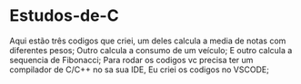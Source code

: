 # Estudos-de-C
Aqui estão três codigos que criei, um deles calcula a media de notas com diferentes pesos;
Outro calcula a consumo de um veículo;
E outro calcula a sequencia de Fibonacci;
Para rodar os codigos vc precisa ter um compilador de C/C++ no sa sua IDE, Eu criei os codigos no VSCODE;
